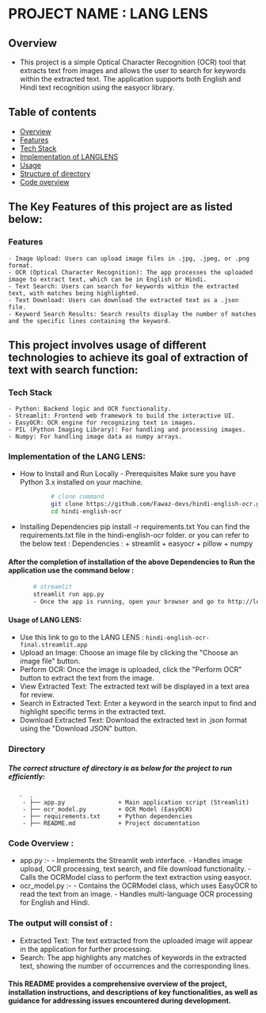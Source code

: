 # PROJECT NAME : LANG LENS 


## Overview

 - This project is a simple Optical Character Recognition (OCR) tool that extracts text from images 
    and allows the user to search for keywords within the extracted text.
    The application supports both English and Hindi text recognition using the easyocr library.

## Table of contents
 - [Overview](#overview)
 - [Features](#Features)
 - [Tech Stack](#Tech-Stack)
 - [Implementation of LANGLENS](#Implementation-of-the-LANGLENS)
 - [Usage](#usage-of-LANG-LENS)
 - [Structure of directory](#Directory)
 - [Code overview](#Code-Overview)
## The Key Features  of this project are as listed below:
### Features
    - Image Upload: Users can upload image files in .jpg, .jpeg, or .png format.
    - OCR (Optical Character Recognition): The app processes the uploaded image to extract text, which can be in English or Hindi.
    - Text Search: Users can search for keywords within the extracted text, with matches being highlighted.
    - Text Download: Users can download the extracted text as a .json file.
    - Keyword Search Results: Search results display the number of matches and the specific lines containing the keyword.

## This project involves usage of different technologies to achieve its goal of extraction of text with search function:
### Tech Stack
    - Python: Backend logic and OCR functionality.
    - Streamlit: Frontend web framework to build the interactive UI.
    - EasyOCR: OCR engine for recognizing text in images.
    - PIL (Python Imaging Library): For handling and processing images.
    - Numpy: For handling image data as numpy arrays.

### Implementation of the LANG LENS:
- How to Install and Run Locally
        - Prerequisites
                Make sure you have Python 3.x installed on your machine.
```bash
            # clone command
            git clone https://github.com/Fawaz-devs/hindi-english-ocr.git
            cd hindi-english-ocr
 ```
- Installing Dependencies
            pip install -r requirements.txt
            You can find the requirements.txt file in the hindi-english-ocr folder.
            or you can refer to the below text :
            Dependencies :
                + streamlit
                + easyocr
                + pillow
                + numpy
#### After the completion of installation of the above Dependencies to Run the application use the command below :
 ```bash
        # streamlit
        streamlit run app.py 
        - Once the app is running, open your browser and go to http://localhost:8501 to access the web interface.
```
#### Usage of LANG LENS:
- Use this link to go to the LANG LENS : ```
                                                    hindi-english-ocr-final.streamlit.app
                                        ```
- Upload an Image: Choose an image file by clicking the "Choose an image file" button.
- Perform OCR: Once the image is uploaded, click the "Perform OCR" button to extract the text from the image.
- View Extracted Text: The extracted text will be displayed in a text area for review.
- Search in Extracted Text: Enter a keyword in the search input to find and highlight specific terms in the extracted text.
- Download Extracted Text: Download the extracted text in .json format using the "Download JSON" button.

### Directory
 ##### The correct structure of directory is as below for the project to run efficiently:
       -  .
        - ├── app.py               + Main application script (Streamlit)
        - ├── ocr_model.py         + OCR Model (EasyOCR)
        - ├── requirements.txt     + Python dependencies
        - ├── README.md            + Project documentation

### Code Overview :
- app.py :-
         - Implements the Streamlit web interface.
         - Handles image upload, OCR processing, text search, and file download functionality.
         - Calls the OCRModel class to perform the text extraction using easyocr.
-  ocr_model.py :-
         - Contains the OCRModel class, which uses EasyOCR to read the text from an image.
         - Handles multi-language OCR processing for English and Hindi.

### The output will consist of :
- Extracted Text: The text extracted from the uploaded image will appear in the application for further processing.
- Search: The app highlights any matches of keywords in the extracted text, showing the number of occurrences and the corresponding lines.

#### This README provides a comprehensive overview of the project, installation instructions, and descriptions of key functionalities, as well as guidance for addressing issues encountered during development.
